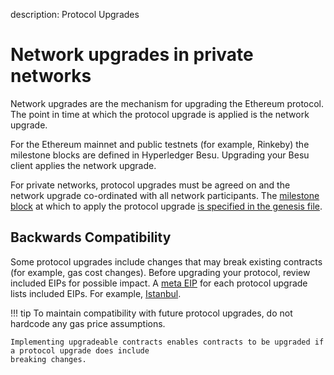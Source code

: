 description: Protocol Upgrades      
<!--- END of page meta data -->

# Network upgrades in private networks 

Network upgrades are the mechanism for upgrading the Ethereum protocol. The point in time at 
which the protocol upgrade is applied is the network upgrade. 

For the Ethereum mainnet and public testnets (for example, Rinkeby) the milestone blocks are defined in 
Hyperledger Besu. Upgrading your Besu client applies the network upgrade.

For private networks, protocol upgrades must be agreed on and the network upgrade co-ordinated with all network participants. 
The [milestone block](../Reference/Config-Items.md#milestone-blocks) at which to apply the protocol upgrade
[is specified in the genesis file](../HowTo/Upgrade/Upgrade-Protocol.md).

## Backwards Compatibility 

Some protocol upgrades include changes that may break existing contracts (for example, gas cost changes).
Before upgrading your protocol, review included EIPs for possible impact. A [meta EIP](https://eips.ethereum.org/meta) 
for each protocol upgrade lists included EIPs. For example, [Istanbul](https://eips.ethereum.org/EIPS/eip-1679).

!!! tip 
    To maintain compatibility with future protocol upgrades, do not hardcode any gas price assumptions. 
     
    Implementing upgradeable contracts enables contracts to be upgraded if a protocol upgrade does include
    breaking changes. 